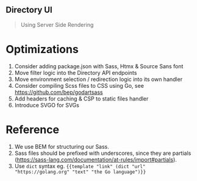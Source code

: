 Directory UI
---

> Using Server Side Rendering

# Optimizations

1. Consider adding package.json with Sass, Htmx & Source Sans font
2. Move filter logic into the Directory API endpoints
3. Move environment selection / redirection logic into its own handler
4. Consider compiling Scss files to CSS using Go, see https://github.com/bep/godartsass
5. Add headers for caching & CSP to static files handler
6. Introduce SVGO for SVGs

# Reference

1. We use BEM for structuring our Sass.
1. Sass files should be prefixed with underscores, since they are partials (https://sass-lang.com/documentation/at-rules/import#partials).
1. Use `dict` syntax eg. `{{template "link" (dict "url" "https://golang.org" "text" "the Go language")}}`
